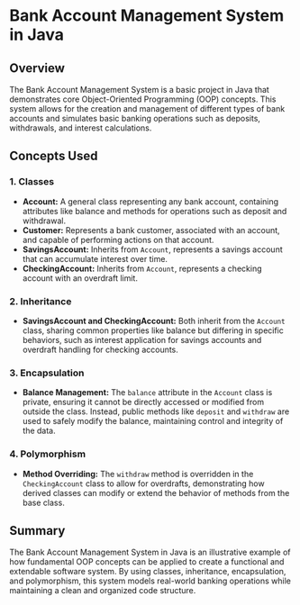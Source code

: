 
# Bank Account Management System in Java

## Overview
The Bank Account Management System is a basic project in Java that demonstrates core Object-Oriented Programming (OOP) concepts. This system allows for the creation and management of different types of bank accounts and simulates basic banking operations such as deposits, withdrawals, and interest calculations.

## Concepts Used

### 1. Classes
- **Account:** A general class representing any bank account, containing attributes like balance and methods for operations such as deposit and withdrawal.
- **Customer:** Represents a bank customer, associated with an account, and capable of performing actions on that account.
- **SavingsAccount:** Inherits from `Account`, represents a savings account that can accumulate interest over time.
- **CheckingAccount:** Inherits from `Account`, represents a checking account with an overdraft limit.

### 2. Inheritance
- **SavingsAccount and CheckingAccount:** Both inherit from the `Account` class, sharing common properties like balance but differing in specific behaviors, such as interest application for savings accounts and overdraft handling for checking accounts.

### 3. Encapsulation
- **Balance Management:** The `balance` attribute in the `Account` class is private, ensuring it cannot be directly accessed or modified from outside the class. Instead, public methods like `deposit` and `withdraw` are used to safely modify the balance, maintaining control and integrity of the data.

### 4. Polymorphism
- **Method Overriding:** The `withdraw` method is overridden in the `CheckingAccount` class to allow for overdrafts, demonstrating how derived classes can modify or extend the behavior of methods from the base class.

## Summary
The Bank Account Management System in Java is an illustrative example of how fundamental OOP concepts can be applied to create a functional and extendable software system. By using classes, inheritance, encapsulation, and polymorphism, this system models real-world banking operations while maintaining a clean and organized code structure.
